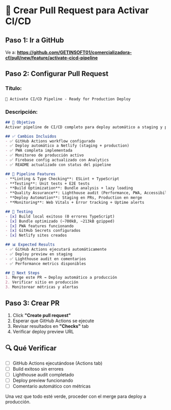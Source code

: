 # 🚀 Crear Pull Request para Activar CI/CD

## Paso 1: Ir a GitHub
Ve a: **https://github.com/GETINSOFT01/comercializadora-cf/pull/new/feature/activate-cicd-pipeline**

## Paso 2: Configurar Pull Request

### Título:
```
🚀 Activate CI/CD Pipeline - Ready for Production Deploy
```

### Descripción:
```markdown
## 🎯 Objetivo
Activar pipeline de CI/CD completo para deploy automático a staging y producción.

## ✅ Cambios Incluidos
- ✅ GitHub Actions workflow configurado
- ✅ Deploy automático a Netlify (staging + production)
- ✅ PWA completa implementada
- ✅ Monitoreo de producción activo
- ✅ Firebase config actualizado con Analytics
- ✅ README actualizado con status del pipeline

## 🔧 Pipeline Features
- **Linting & Type Checking**: ESLint + TypeScript
- **Testing**: Unit tests + E2E tests
- **Build Optimization**: Bundle analysis + lazy loading
- **Quality Assurance**: Lighthouse audit (Performance, PWA, Accessibility)
- **Deploy Automation**: Staging en PRs, Production en merge
- **Monitoring**: Web Vitals + Error tracking + Uptime alerts

## 🧪 Testing
- [x] Build local exitoso (0 errores TypeScript)
- [x] Bundle optimizado (~700kB, ~213kB gzipped)
- [x] PWA features funcionando
- [x] GitHub Secrets configurados
- [x] Netlify sites creados

## 📊 Expected Results
- ✅ GitHub Actions ejecutará automáticamente
- ✅ Deploy preview en staging
- ✅ Lighthouse audit en comentarios
- ✅ Performance metrics disponibles

## 🚀 Next Steps
1. Merge este PR → Deploy automático a producción
2. Verificar sitio en producción
3. Monitorear métricas y alertas
```

## Paso 3: Crear PR
1. Click **"Create pull request"**
2. Esperar que GitHub Actions se ejecute
3. Revisar resultados en **"Checks"** tab
4. Verificar deploy preview URL

## 🔍 Qué Verificar
- [ ] GitHub Actions ejecutándose (Actions tab)
- [ ] Build exitoso sin errores
- [ ] Lighthouse audit completado
- [ ] Deploy preview funcionando
- [ ] Comentario automático con métricas

Una vez que todo esté verde, proceder con el merge para deploy a producción.
